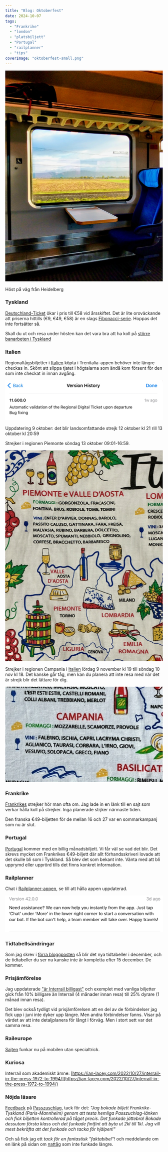 ```yaml
---
title: "Blog: Oktoberfest"
date: 2024-10-07
tags: 
  - "Frankrike"
  - "london"
  - "platsbiljett"
  - "Portugal"
  - "railplanner"
  - "tips"
coverImage: "oktoberfest-small.png"
---
```


 

![](images/oktoberfest_4.jpeg?w=768)

<figcaption>

Höst på väg från Heidelberg

</figcaption>

 

### Tyskland

[Deutschland-Ticket](https://www.trainfo.eu/deutschland-ticket/) ökar i pris till €58 vid årsskiftet. Det är lite oroväckande att priserna hittills (€9, €49, €58) är en slags [Fibonacci-serie](https://sv.wikipedia.org/wiki/Fibonaccital). Hoppas det inte fortsätter så.

Skall du ut och resa under hösten kan det vara bra att ha koll på [större banarbeten i Tyskland](https://int.bahn.de/en/booking-information/construction-sites)

### Italien

Regionaltågsbiljetter i [Italien](https://www.trainfo.eu/italien/) köpta i Trenitalia-appen behöver inte längre checkas in. Skönt att slippa tjatet i högtalarna som ändå kom försent för den som inte checkat in innan avgång.

![](images/oktoberfest_6.jpeg?w=1024)

Uppdatering 9 oktober: det blir landsomfattande strejk 12 oktober kl 21 rill 13 oktober kl 20:59

Strejker i regionen Piemonte söndag 13 oktober 09:01-16:59.

![](images/oktoberfest_3.jpg?w=750)

Strejker i regionen Campania i [Italien](https://www.trainfo.eu/italien/) lördag 9 november kl 19 till söndag 10 nov kl 18. Det kanske går tåg, men kan du planera att inte resa med när det är strejk blir det lättare för dig.

![](images/oktoberfest_1.jpeg?w=534)

### Frankrike

[Frankrikes](https://www.trainfo.eu/frankrike/) strejker hör man ofta om. Jag lade in en länk till en sajt som verkar hålla koll på strejker. Inga planerade strjker närmaste tiden.

Den franska €49-biljetten för de mellan 16 och 27 var en sommarkampanj som nu är slut.

### Portugal

[Portugal](https://www.cp.pt/passageiros/en/discounts-benefits/Discounts/national-train-pass) kommer med en billig månadsbiljett. Vi får väl se vad det blir. Det skrevs mycket om Frankrikes €49-biljett där allt förhandsskriveri lovade att det skulle bli som i Tyskland. Så blev det som bekant inte. Vänta med att bli upprymd eller upprörd tills det finns konkret information.

### Railplanner

Chat i [Railplanner-appen](https://www.trainfo.eu/railplanner-appen/), se till att hålla appen uppdaterad.

![](images/oktoberfest_2.jpeg?w=750)

### Tidtabellsändringar

Som jag skrev i [förra bloggposten](https://www.trainfo.eu/2024/09/22/halt-har-far-ingen-passera/) så blir det nya tidtabeller i december, och de tidtabeller du ser nu kanske inte är kompletta efter 15 december. De kommer.

### Prisjämförelse

Jag uppdaterade ["är Interrail billigast"](https://www.trainfo.eu/ar-interrail-billigast/) och exemplet med vanliga biljetter gick från 10% billigare än Interrail (4 månader innan resa) till 25% dyrare (1 månad innan resa).

Det blev också tydligt vid prisjämförelsen att en del av de förbindelser jag fick upp i juni inte dyker upp längre. Men andra förbindelser fanns. Visar på värdet av att inte detaljplanera för långt i förväg. Men i stort sett var det samma resa.

### Raileurope

[Sajten](https://www.trainfo.eu/raileurope/) funkar nu på mobilen utan specialtrick.

### Kuriosa

Interrail som akademiskt ämne: [https://ian-lacey.com/2022/10/27/interrail-in-the-press-1972-to-1994/](https://ian-lacey.com/2022/10/27/interrail-in-the-press-1972-to-1994/)

### Nöjda läsare

[Feedback](https://www.trainfo.eu/om-sajten/) på [Passzuschlag](https://www.trainfo.eu/passzuschlag/), tack för det: _"Jag bokade biljett Frankrike-Tyskland (Paris-Mannheim) genom att testa hemliga Passzuchlag-länken och fick biljetten kontrollerad på tåget precis. Det funkade jättebra! Bokade dessutom första klass och det funkade fintfint att byta ut 2kl till 1kl. Jag vill mest bekräfta att det funkade och tacka för hjälpen!"_

Och så fick jag ett _tack för en fantastisk ”faktabibel”!_ och meddelande om en länk på sidan om [nattåg](https://www.trainfo.eu/nattag/) som inte funkade längre.
